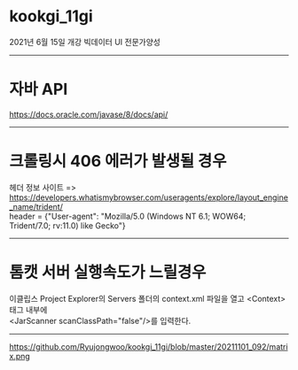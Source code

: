 # kookgi_11gi
2021년 6월 15일 개강 빅데이터 UI 전문가양성
***
# 자바 API  
https://docs.oracle.com/javase/8/docs/api/
***
# 크롤링시 406 에러가 발생될 경우
헤더 정보 사이트 => https://developers.whatismybrowser.com/useragents/explore/layout_engine_name/trident/  
header = {"User-agent": "Mozilla/5.0 (Windows NT 6.1; WOW64; Trident/7.0; rv:11.0) like Gecko"}
***
# 톰캣 서버 실행속도가 느릴경우  
이클립스 Project Explorer의 Servers 폴더의 context.xml 파일을 열고 &lt;Context&gt; 태그 내부에  
&lt;JarScanner scanClassPath="false"/&gt;를 입력한다.
***
https://github.com/Ryujongwoo/kookgi_11gi/blob/master/20211101_092/matrix.png
